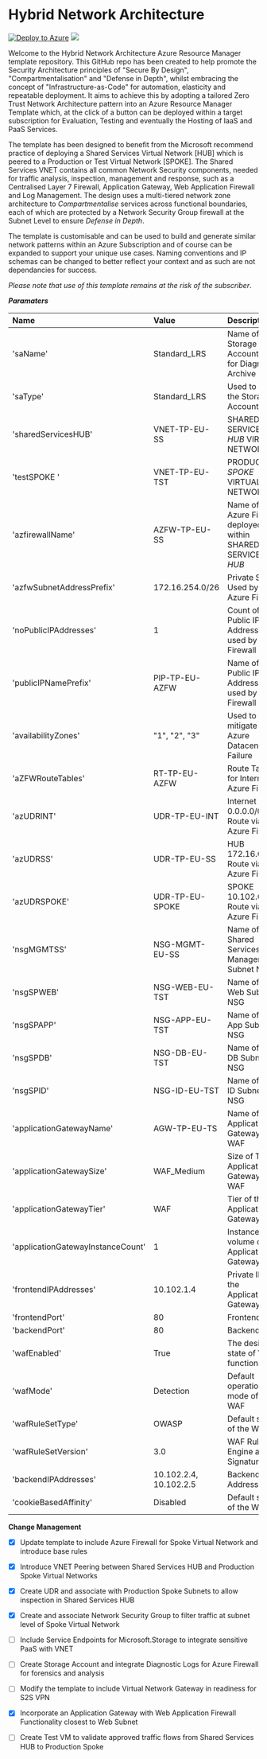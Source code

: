 # Hybrid Network Architecture

[![Deploy to Azure](https://azuredeploy.net/deploybutton.png)](https://azuredeploy.net/) <a href="http://armviz.io/#/?load=https://raw.githubusercontent.com/DarrenMayes/HybridNetworkArchitecture/master/azuredeploy.json" target="_blank">
  <img src="http://armviz.io/visualizebutton.png"/>
</a>

Welcome to the Hybrid Network Architecture Azure Resource Manager template repository. This GitHub repo has been created to help promote the Security Architecture principles of "Secure By Design", "Compartmentalisation" and "Defense in Depth", whilst embracing the concept of "Infrastructure-as-Code" for automation, elasticity and repeatable deployment. It aims to achieve this by adopting a tailored Zero Trust Network Architecture pattern into an Azure Resource Manager Template which, at the click of a button can be deployed within a target subscription for Evaluation, Testing and eventually the Hosting of IaaS and PaaS Services. 

The template has been designed to benefit from the Microsoft recommend practice of deploying a Shared Services Virtual Network [HUB] which is peered to a Production or Test Virtual Network [SPOKE]. The Shared Services VNET contains all common Network Security components, needed for traffic analysis, inspection, management and response, such as a Centralised Layer 7 Firewall, Application Gateway, Web Application Firewall and Log Management. The design uses a multi-tiered network zone architecture to *Compartmentalise* services across functional boundaries, each of which are protected by a Network Security Group firewall at the Subnet Level to ensure *Defense in Depth*. 

The template is customisable and can be used to build and generate similar network patterns within an Azure Subscription and of course can be expanded to support your unique use cases. Naming conventions and IP schemas can be changed to better reflect your context and as such are not dependancies for success. 

*Please note that use of this template remains at the risk of the subscriber*. 

***Paramaters***

|Name                                   |Value                    |Description                                                      |
|:---                                   |:---                     |:---                                                             |
|'saName'                               |Standard_LRS             |Name of the Storage Account used for Diagnostic Archive          |
|'saType'                               |Standard_LRS             |Used to define the Storage Account Type                          |
|'sharedServicesHUB'                    |VNET-TP-EU-SS            |SHARED SERVICES *HUB* VIRTUAL NETWORK                            |
|'testSPOKE        '                    |VNET-TP-EU-TST           |PRODUCTION *SPOKE* VIRTUAL NETWORK                               |
|'azfirewallName'                       |AZFW-TP-EU-SS            |Name of the Azure Firewall deployed within SHARED SERVICES *HUB* |
|'azfwSubnetAddressPrefix'              |172.16.254.0/26          |Private Subnet Used by the Azure Firewall                        |
|'noPublicIPAddresses'                  |1                        |Count of Public IP Addressess used by Azure Firewall             |
|'publicIPNamePrefix'                   |PIP-TP-EU-AZFW           |Name of the Public IP Addressess used by Azure Firewall          |  
|'availabilityZones'                    |"1", "2", "3"            |Used to mitigate risk of Azure Datacenter Failure                |
|'aZFWRouteTables'                      |RT-TP-EU-AZFW            |Route Table for Internet  via Azure Firewall                     |
|'azUDRINT'                             |UDR-TP-EU-INT            |Internet 0.0.0.0/0 Route via Azure Firewall                      |
|'azUDRSS'                              |UDR-TP-EU-SS             |HUB 172.16.0.0/16 Route via Azure Firewall                       |                                     
|'azUDRSPOKE'                           |UDR-TP-EU-SPOKE          |SPOKE 10.102.0.0/16 Route via Azure Firewall                     |                                                                               
|'nsgMGMTSS'                            |NSG-MGMT-EU-SS           |Name of Shared Services Management Subnet NSG                    |                                      
|'nsgSPWEB'                             |NSG-WEB-EU-TST           |Name of TEST Web Subnet NSG                                      | 
|'nsgSPAPP'                             |NSG-APP-EU-TST           |Name of TEST App Subnet NSG                                      |                               
|'nsgSPDB'                              |NSG-DB-EU-TST            |Name of TEST DB Subnet NSG                                       |                                
|'nsgSPID'                              |NSG-ID-EU-TST            |Name of TEST ID Subnet NSG                                       |                               
|'applicationGatewayName'               |AGW-TP-EU-TS             |Name of TEST Application Gateway with WAF                        |
|'applicationGatewaySize'               |WAF_Medium               |Size of TEST Application Gateway with WAF                        |
|'applicationGatewayTier'               |WAF                      |Tier of the Application Gateway                                  |
|'applicationGatewayInstanceCount'      |1                        |Instance volume of the Application Gateway                       |
|'frontendIPAddresses'                  |10.102.1.4               |Private IP of the Application Gateway                            |
|'frontendPort'                         |80                       |Frontend Port                                                    |
|'backendPort'                          |80                       |Backend Port                                                     |
|'wafEnabled'                           |True                     |The desired state of WAF functionality                           |
|'wafMode'                              |Detection                |Default operational mode of the WAF                              |                              
|'wafRuleSetType'                       |OWASP                    |Default state of the WAF                                         | 
|'wafRuleSetVersion'                    |3.0                      |WAF Ruleset Engine and Signatures                                | 
|'backendIPAddresses'                   |10.102.2.4, 10.102.2.5   |Backend IP Address Pool                                          |       
|'cookieBasedAffinity'                  |Disabled                 |Default state of the WAF                                         |



**Change Management**
- [x] Update template to include Azure Firewall for Spoke Virtual Network and introduce base rules
- [x] Introduce VNET Peering between Shared Services HUB and Production Spoke Virtual Networks
- [x] Create UDR and associate with Production Spoke Subnets to allow inspection in Shared Services HUB
- [x] Create and associate Network Security Group to filter traffic at subnet level of Spoke Virtual Network
- [ ] Include Service Endpoints for Microsoft.Storage to integrate sensitive PaaS with VNET
- [ ] Create Storage Account and integrate Diagnostic Logs for Azure Firewall for forensics and analysis
- [ ] Modify the template to include Virtual Network Gateway in readiness for S2S VPN
- [x] Incorporate an Application Gateway with Web Application Firewall Functionality closest to Web Subnet
- [ ] Create Test VM to validate approved traffic flows from Shared Services HUB to Production Spoke


